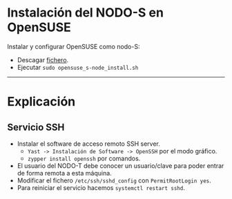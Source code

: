 
# Instalación del NODO-S en OpenSUSE

Instalar y configurar OpenSUSE como nodo-S:
* Descagar [fichero](../../../bin/opensuse_s-node_install.sh).
* Ejecutar `sudo opensuse_s-node_install.sh`

---

# Explicación

## Servicio SSH

* Instalar el software de acceso remoto SSH server.
    * `Yast -> Instalación de Software -> OpenSSH` por el modo gráfico.
    * `zypper install openssh` por comandos.
* El usuario del NODO-T debe conocer un usuario/clave para poder entrar de forma remota a esta máquina.
* Modificar el fichero `/etc/ssh/sshd_config` con `PermitRootLogin yes`.
* Para reiniciar el servicio hacemos `systemctl restart sshd`.
